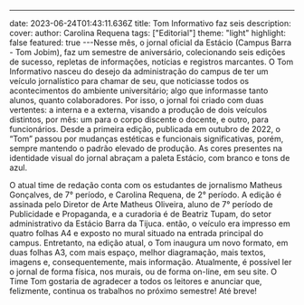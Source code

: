 ---
date: 2023-06-24T01:43:11.636Z
title: Tom Informativo faz seis
description:
cover: 
author: Carolina Requena
tags: ["Editorial"]
theme: "light"
highlight: false
featured: true
---Nesse mês, o jornal oficial da Estácio (Campus Barra - Tom Jobim), faz um semestre de aniversário, colecionando seis edições de sucesso, repletas de informações, notícias e registros marcantes. O Tom Informativo nasceu do desejo da administração do campus de ter um veículo jornalístico para chamar de seu, que noticiasse todos os acontecimentos do ambiente universitário; algo que informasse tanto alunos, quanto colaboradores. Por isso, o jornal foi criado com duas vertentes: a interna e a externa, visando a produção de dois veículos distintos, por mês: um para o corpo discente o docente, e outro, para funcionários. Desde a primeira edição, publicada em outubro de 2022, o “Tom” passou por mudanças estéticas e funcionais significativas, porém, sempre mantendo o padrão elevado de produção. As cores presentes na identidade visual do jornal abraçam a paleta Estácio, com branco e tons de azul.

O atual time de redação conta com os estudantes de jornalismo Matheus Gonçalves, de 7° período, e Carolina Requena, de 2° período. A edição é assinada pelo Diretor de Arte Matheus Oliveira, aluno de 7° período de Publicidade e Propaganda, e a curadoria é de Beatriz Tupam, do setor administrativo da Estácio Barra da Tijuca. então, o veículo era impresso em quatro folhas A4 e exposto no mural situado na entrada principal do campus. Entretanto, na edição atual, o Tom inaugura um novo formato, em duas folhas A3, com mais espaço, melhor diagramação, mais textos, imagens e, consequentemente, mais informação. Atualmente, é possível ler o jornal de forma física, nos murais, ou de forma on-line, em seu site. O Time Tom gostaria de agradecer a todos os leitores e anunciar que, felizmente, continua os trabalhos no próximo semestre! Até breve!